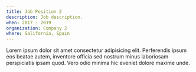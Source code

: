 ```yaml
---
title: Job Position 2
description: Job description.
when: 2017 - 2019
organization: Company 2
where: Galifornia, Spain
---
```


Lorem ipsum dolor sit amet consectetur adipisicing elit. Perferendis ipsum eos beatae autem, inventore officia sed nostrum minus laboriosam perspiciatis ipsam quod. Vero odio minima hic eveniet dolore maxime unde.


